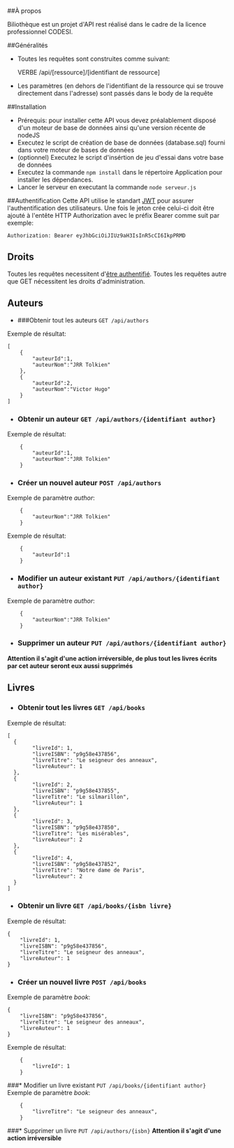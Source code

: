 ##À propos

Biliothèque est un projet d'API rest réalisé dans le cadre de la licence professionnel CODESI.
 
##Généralités
* Toutes les requêtes sont construites comme suivant:

	VERBE /api/[ressource]/[identifiant de ressource]

* Les paramètres (en dehors de l'identifiant de la ressource qui se trouve directement dans l'adresse) sont passés dans le body de la requête

##Installation
* Prérequis: pour installer cette API vous devez préalablement disposé d'un moteur de base de données ainsi qu'une version récente de nodeJS
* Executez le script de création de base de données (database.sql) fourni dans votre moteur de bases de données
* (optionnel) Executez le script d'insértion de jeu d'essai dans votre base de données
* Executez la commande `npm install` dans le répertoire Application pour installer les dépendances.
* Lancer le serveur en executant la commande `node serveur.js`

##Authentification
Cette API utilise le standart [JWT](https://jwt.io/introduction/) pour assurer l'authentification des utilisateurs.
Une fois le jeton crée celui-ci doit être ajouté à l'entête HTTP Authorization avec le préfix Bearer comme suit par exemple:

	Authorization: Bearer eyJhbGciOiJIUz9aH3IsInR5cCI6IkpPRMD

## Droits
Toutes les requêtes necessitent d'[être authentifié](auth.md). Toutes les requêtes autre que GET nécessitent les droits d'administration.

## Auteurs
* ###Obtenir tout les auteurs `GET /api/authors`

Exemple de résultat:

	[
		{
			"auteurId":1,
			"auteurNom":"JRR Tolkien"
		},
		{
			"auteurId":2,
			"auteurNom":"Victor Hugo"
		}
	]

* ### Obtenir un auteur `GET /api/authors/{identifiant author}`
Exemple de résultat:

		{
			"auteurId":1,
			"auteurNom":"JRR Tolkien"
		}

* ### Créer un nouvel auteur `POST /api/authors`
Exemple de paramètre *author*:

		{
			"auteurNom":"JRR Tolkien"
		}

Exemple de résultat:

		{
			"auteurId":1
		}

* ### Modifier un auteur existant `PUT /api/authors/{identifiant author}`
Exemple de paramètre *author*:

		{
			"auteurNom":"JRR Tolkien"
		}

* ### Supprimer un auteur `PUT /api/authors/{identifiant author}`
**Attention il s'agit d'une action irréversible, de plus tout les livres écrits par cet auteur seront eux aussi supprimés**


## Livres
* ### Obtenir tout les livres `GET /api/books`

Exemple de résultat:

	[
	  {
		    "livreId": 1,
		    "livreISBN": "p9g58e437856",
		    "livreTitre": "Le seigneur des anneaux",
		    "livreAuteur": 1
	  },
	  {
		    "livreId": 2,
		    "livreISBN": "p9g58e437855",
		    "livreTitre": "Le silmarillon",
		    "livreAuteur": 1
	  },
	  {
		    "livreId": 3,
		    "livreISBN": "p9g58e437850",
		    "livreTitre": "Les misérables",
		    "livreAuteur": 2
	  },
	  {
		    "livreId": 4,
		    "livreISBN": "p9g58e437852",
		    "livreTitre": "Notre dame de Paris",
		    "livreAuteur": 2
	  }
	]

* ### Obtenir un livre `GET /api/books/{isbn livre}`

Exemple de résultat:

	{
		"livreId": 1,
		"livreISBN": "p9g58e437856",
		"livreTitre": "Le seigneur des anneaux",
		"livreAuteur": 1
	}

* ### Créer un nouvel livre `POST /api/books`

Exemple de paramètre *book*:

	{
		"livreISBN": "p9g58e437856",
		"livreTitre": "Le seigneur des anneaux",
		"livreAuteur": 1
	}

Exemple de résultat:

		{
			"livreId": 1
		}

###* Modifier un livre existant `PUT /api/books/{identifiant author}`
Exemple de paramètre *book*:

		{
			"livreTitre": "Le seigneur des anneaux",
		}

###* Supprimer un livre `PUT /api/authors/{isbn}`
**Attention il s'agit d'une action irréversible**